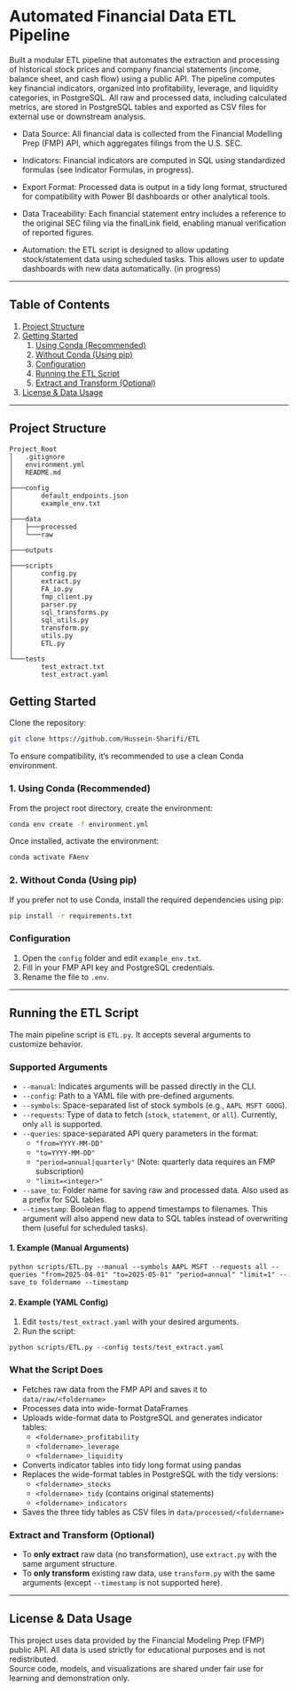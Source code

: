 # Automated Financial Data ETL Pipeline

Built a modular ETL pipeline that automates the extraction and processing of historical stock prices and company financial statements (income, balance sheet, and cash flow) using a public API. The pipeline computes key financial indicators, organized into profitability, leverage, and liquidity categories, in PostgreSQL. All raw and processed data, including calculated metrics, are stored in PostgreSQL tables and exported as CSV files for external use or downstream analysis.

- Data Source: All financial data is collected from the Financial Modelling Prep (FMP) API, which aggregates filings from the U.S. SEC.

- Indicators: Financial indicators are computed in SQL using standardized formulas (see Indicator Formulas, in progress).

- Export Format: Processed data is output in a tidy long format, structured for compatibility with Power BI dashboards or other analytical tools.

- Data Traceability: Each financial statement entry includes a reference to the original SEC filing via the finalLink field, enabling manual verification of reported figures.

- Automation: the ETL script is designed to allow updating stock/statement data using scheduled tasks. This allows user to update dashboards with new data automatically. (in progress)

---

## Table of Contents

1. [Project Structure](#project-structure)  
2. [Getting Started](#getting-started)  
   1. [Using Conda (Recommended)](#using-conda-recommended)  
   2. [Without Conda (Using pip)](#without-conda-using-pip)  
   3. [Configuration](#configuration)  
   4. [Running the ETL Script](#running-the-etl-script)  
   5. [Extract and Transform (Optional)](#extract-and-transform-optional)  
3. [License & Data Usage](#license--data-usage)

---

## Project Structure

```
Project_Root
│   .gitignore
│   environment.yml
│   README.md
│
├───config
│       default_endpoints.json
│       example_env.txt
│
├───data
│   ├───processed
│   └───raw
│
├───outputs
│   
├───scripts
│       config.py
│       extract.py
│       FA_io.py
│       fmp_client.py
│       parser.py
│       sql_transforms.py
│       sql_utils.py
│       transform.py
│       utils.py
│       ETL.py
│
└───tests
        test_extract.txt
        test_extract.yaml
```



## Getting Started

Clone the repository:

```bash
git clone https://github.com/Hussein-Sharifi/ETL
```

To ensure compatibility, it’s recommended to use a clean Conda environment.

### 1. Using Conda (Recommended)

From the project root directory, create the environment:

```bash
conda env create -f environment.yml
```

Once installed, activate the environment:

```bash
conda activate FAenv
```

### 2. Without Conda (Using pip)

If you prefer not to use Conda, install the required dependencies using pip:

```bash
pip install -r requirements.txt
```

### Configuration

1. Open the `config` folder and edit `example_env.txt`.
2. Fill in your FMP API key and PostgreSQL credentials.
3. Rename the file to `.env`.

---


## Running the ETL Script

The main pipeline script is `ETL.py`. It accepts several arguments to customize behavior.

### Supported Arguments

- `--manual`: Indicates arguments will be passed directly in the CLI.
- `--config`: Path to a YAML file with pre-defined arguments.
- `--symbols`: Space-separated list of stock symbols (e.g., `AAPL MSFT GOOG`).
- `--requests`: Type of data to fetch (`stock`, `statement`, or `all`). Currently, only `all` is supported.
- `--queries`: space-separated API query parameters in the format:
  - `"from=YYYY-MM-DD"`
  - `"to=YYYY-MM-DD"`
  - `"period=annual|quarterly"` (Note: quarterly data requires an FMP subscription)
  - `"limit=<integer>"`
- `--save_to`: Folder name for saving raw and processed data. Also used as a prefix for SQL tables.
- `--timestamp`: Boolean flag to append timestamps to filenames. This argument will also append new data to SQL tables instead of overwriting them (useful for scheduled tasks).

#### 1. Example (Manual Arguments)

```
python scripts/ETL.py --manual --symbols AAPL MSFT --requests all --queries "from=2025-04-01" "to=2025-05-01" "period=annual" "limit=1" --save_to foldername --timestamp
```

#### 2. Example (YAML Config)

1. Edit `tests/test_extract.yaml` with your desired arguments.
2. Run the script:

```
python scripts/ETL.py --config tests/test_extract.yaml
```

### What the Script Does

- Fetches raw data from the FMP API and saves it to `data/raw/<foldername>`
- Processes data into wide-format DataFrames
- Uploads wide-format data to PostgreSQL and generates indicator tables:
  - `<foldername>_profitability`
  - `<foldername>_leverage`
  - `<foldername>_liquidity`
- Converts indicator tables into tidy long format using pandas
- Replaces the wide-format tables in PostgreSQL with the tidy versions:
  - `<foldername>_stocks`
  - `<foldername>_tidy` (contains original statements)
  - `<foldername>_indicators`
- Saves the three tidy tables as CSV files in `data/processed/<foldername>`

### Extract and Transform (Optional)

- To **only extract** raw data (no transformation), use `extract.py` with the same argument structure.
- To **only transform** existing raw data, use `transform.py` with the same arguments (except `--timestamp` is not supported here).

---


## License & Data Usage

This project uses data provided by the Financial Modeling Prep (FMP) public API. All data is used strictly for educational purposes and is not redistributed.  
Source code, models, and visualizations are shared under fair use for learning and demonstration only.
